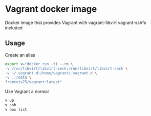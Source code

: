# Vagrant docker image

Docker image that provides Vagrant with vagrant-libvirt vagrant-sshfs included

## Usage

Create an alias

```sh
export v="docker run -ti --rm \
-v /run/libvirt/libvirt-sock:/run/libvirt/libvirt-sock \
-v ~/.vagrant.d:/home/vagrant/.vagrant.d \
-v .:/data \
francois75/vagrant:latest"
```

Use Vagrant a normal

```sh
v up
v ssh
v box list
```
